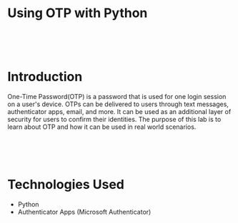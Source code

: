 # Using OTP with Python

<br>
<br>
<br>

# Introduction
One-Time Password(OTP) is a password that is used for one login session on a user's device. OTPs can be delivered to users through text messages, authenticator apps, email, and more. It can be used as an additional layer of security for users to confirm their identities. The purpose of this lab is to learn about OTP and how it can be used in real world scenarios.

<br>
<br>
<br>

# Technologies Used

- Python
- Authenticator Apps (Microsoft Authenticator)



# 
